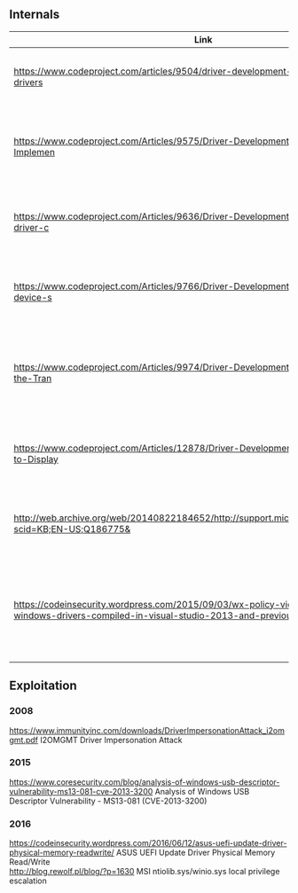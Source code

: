 ## Internals
| Link                                                                                       | Title                                              |
|--------------------------------------------------------------------------------------------|----------------------------------------------------|
| https://www.codeproject.com/articles/9504/driver-development-part-introduction-to-drivers  | Driver Development Part 1: Introduction to Drivers |  
| https://www.codeproject.com/Articles/9575/Driver-Development-Part-Introduction-to-Implemen | Driver Development Part 2: Introduction to Implementing IOCTLs |  
| https://www.codeproject.com/Articles/9636/Driver-Development-Part-Introduction-to-driver-c | Driver Development Part 3: Introduction to driver contexts |  
| https://www.codeproject.com/Articles/9766/Driver-Development-Part-Introduction-to-device-s | Driver Development Part 4: Introduction to device stacks |  
| https://www.codeproject.com/Articles/9974/Driver-Development-Part-Introduction-to-the-Tran | Driver Development Part 5: Introduction to the Transport Device Interface |  
| https://www.codeproject.com/Articles/12878/Driver-Development-Part-Introduction-to-Display | Driver Development Part 6: Introduction to Display Drivers |  
| http://web.archive.org/web/20140822184652/http://support.microsoft.com/default.aspx?scid=KB;EN-US;Q186775& | Tips for Windows NT Driver Developers -- Things to Avoid |  
| https://codeinsecurity.wordpress.com/2015/09/03/wx-policy-violation-affecting-all-windows-drivers-compiled-in-visual-studio-2013-and-previous/ | W^X policy violation affecting all Windows drivers compiled in Visual Studio 2013 and previous |  

## Exploitation

### 2008
https://www.immunityinc.com/downloads/DriverImpersonationAttack_i2omgmt.pdf I2OMGMT Driver Impersonation Attack   

### 2015 
https://www.coresecurity.com/blog/analysis-of-windows-usb-descriptor-vulnerability-ms13-081-cve-2013-3200 Analysis of Windows USB Descriptor Vulnerability - MS13-081 (CVE-2013-3200)

### 2016
https://codeinsecurity.wordpress.com/2016/06/12/asus-uefi-update-driver-physical-memory-readwrite/ ASUS UEFI Update Driver Physical Memory Read/Write   
http://blog.rewolf.pl/blog/?p=1630 MSI ntiolib.sys/winio.sys local privilege escalation   
